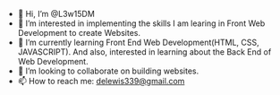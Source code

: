 - 👋 Hi, I’m @L3w15DM
- 👀 I’m interested in implementing the skills I am learing in Front Web Development to create Websites. 
- 🌱 I’m currently learning Front End Web Development(HTML, CSS, JAVASCRIPT). And also, interested in learning about the Back End of Web Development.
- 💞️ I’m looking to collaborate on building websites.
- 📫 How to reach me: delewis339@gmail.com

<!---
L3w15DM/L3w15DM is a ✨ special ✨ repository because its `README.md` (this file) appears on your GitHub profile.
You can click the Preview link to take a look at your changes.
--->
